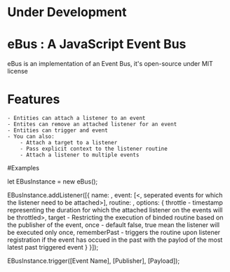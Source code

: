 # Under Development

# eBus : A JavaScript Event Bus

eBus is an implementation of an Event Bus, it's open-source under MIT license

# Features
    - Entities can attach a listener to an event
    - Entites can remove an attached listener for an event
    - Entities can trigger and event
    - You can also:
        - Attach a target to a listener
        - Pass explicit context to the listener routine
        - Attach a listener to multiple events

#Examples

let EBusInstance = new eBus();

EBusInstance.addListener([{
    name: <Listener Unique Id>,
    event: [<, seperated events for which the listener need to be attached>],
    routine: <listener routine which will be executed on event trigger>,
    options: {
        throttle - <timestamp> timestamp representing the duration for which the attached listener on the events will be throttled>,
        target - <string> Restricting the execution of binded routine based on the publisher of the event,
        once - <boolean> default false, true mean the listener will be executed only once,
        rememberPast - <boolean> triggers the routine upon listener registration if the event has occued in the past with the paylod of the most latest past triggered event
    }
}]);


EBusInstance.trigger(<string>[Event Name], <string>[Publisher], <object>[Payload]);
